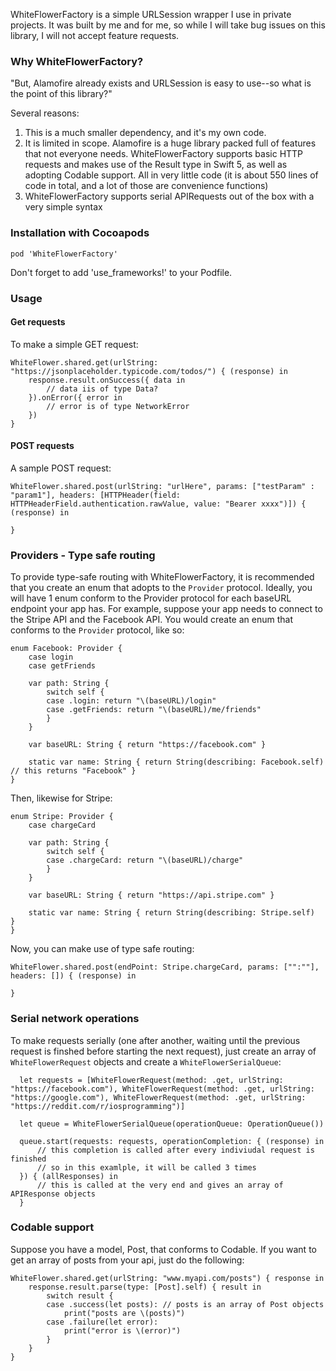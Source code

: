 WhiteFlowerFactory is a simple URLSession wrapper I use in private projects. It was built by me and for me, so while I will take bug issues on this library, I will not accept feature requests. 

### Why WhiteFlowerFactory?
"But, Alamofire already exists and URLSession is easy to use--so what is the point of this library?"

Several reasons:
1) This is a much smaller dependency, and it's my own code. 
2) It is limited in scope. Alamofire is a huge library packed full of features that not everyone needs. WhiteFlowerFactory supports basic HTTP requests and makes use of the Result type in Swift 5, as well as adopting Codable support. All in very little code (it is about 550 lines of code in total, and a lot of those are convenience functions)
3) WhiteFlowerFactory supports serial APIRequests out of the box with a very simple syntax

### Installation with Cocoapods

    pod 'WhiteFlowerFactory'
    
Don't forget to add 'use_frameworks!' to your Podfile.

### Usage

#### Get requests
To make a simple GET request:

    WhiteFlower.shared.get(urlString: "https://jsonplaceholder.typicode.com/todos/") { (response) in
        response.result.onSuccess({ data in
            // data iis of type Data?
        }).onError({ error in
            // error is of type NetworkError
        })
    }
   
#### POST requests
A sample POST request:

    WhiteFlower.shared.post(urlString: "urlHere", params: ["testParam" : "param1"], headers: [HTTPHeader(field: HTTPHeaderField.authentication.rawValue, value: "Bearer xxxx")]) { (response) in
            
    }
    
### Providers - Type safe routing
To provide type-safe routing with WhiteFlowerFactory, it is recommended that you create an enum that adopts to the `Provider` protocol. Ideally, you will have 1 enum conform to the Provider protocol for each baseURL endpoint your app has. For example, suppose your app needs to connect to the Stripe API and the Facebook API. You would create an enum that conforms to the `Provider` protocol, like so:

    enum Facebook: Provider {
        case login
        case getFriends
        
        var path: String {
            switch self {
            case .login: return "\(baseURL)/login"
            case .getFriends: return "\(baseURL)/me/friends"
            }
        }

        var baseURL: String { return "https://facebook.com" }

        static var name: String { return String(describing: Facebook.self) // this returns "Facebook" }
    }
    
Then, likewise for Stripe:

    enum Stripe: Provider {
        case chargeCard
        
        var path: String {
            switch self {
            case .chargeCard: return "\(baseURL)/charge"         
            }
        }

        var baseURL: String { return "https://api.stripe.com" }

        static var name: String { return String(describing: Stripe.self)  }
    }
    
Now, you can make use of type safe routing:

    WhiteFlower.shared.post(endPoint: Stripe.chargeCard, params: ["":""], headers: []) { (response) in
            
    }
    
### Serial network operations
To make requests serially (one after another, waiting until the previous request is finshed before starting the next request), just create an array of `WhiteFlowerRequest` objects and create a `WhiteFlowerSerialQueue`:

      let requests = [WhiteFlowerRequest(method: .get, urlString: "https://facebook.com"), WhiteFlowerRequest(method: .get, urlString: "https://google.com"), WhiteFlowerRequest(method: .get, urlString: "https://reddit.com/r/iosprogramming")]
      
      let queue = WhiteFlowerSerialQueue(operationQueue: OperationQueue())
      
      queue.start(requests: requests, operationCompletion: { (response) in
          // this completion is called after every indiviudal request is finished
          // so in this examlple, it will be called 3 times
      }) { (allResponses) in
          // this is called at the very end and gives an array of APIResponse objects
      }
      
### Codable support
Suppose you have a model, Post, that conforms to Codable. If you want to get an array of posts from your api, just do the following:

    WhiteFlower.shared.get(urlString: "www.myapi.com/posts") { response in
        response.result.parse(type: [Post].self) { result in
            switch result {
            case .success(let posts): // posts is an array of Post objects
                print("posts are \(posts)")
            case .failure(let error):
                print("error is \(error)")
            }
        }
    }



    
